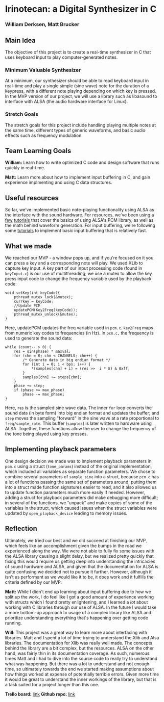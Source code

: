 # Irinotecan: a Digital Synthesizer in C
### William Derksen, Matt Brucker

## Main Idea

The objective of this project is to create a real-time synthesizer in C that uses keyboard input to play computer-generated notes.

### Minimum Valuable Synthesizer

At a minimum, our synthesizer should be able to read keyboard input in real-time and play a single simple (sine wave) note for the duration of a keypress, with a different note playing depending on which key is pressed. In the MVP version of our project, we will use a library such as libasound to interface with ALSA (the audio hardware interface for Linux).

### Stretch Goals

The stretch goals for this project include handling playing multiple notes at the same time, different types of generic waveforms, and basic audio effects such as frequency modulation. 

## Team Learning Goals

**William:** Learn how to write optimized C code and design software that runs quickly in real-time.

**Matt:** Learn more about how to implement input buffering in C, and gain experience implmenting and using C data structures.

## Useful resources

So far, we've implemented basic note-playing functionality using ALSA as the interface with the sound hardware. For resources, we've been using a [few](https://www.linuxjournal.com/article/6735) [tutorials](https://www.alsa-project.org/alsa-doc/alsa-lib/_2test_2pcm_8c-example.html) that cover the basics of using ALSA's PCM library, as well as the math behind waveform generation. For input buffering, we're following some [tutorials](http://www.cs.ukzn.ac.za/~hughm/os/notes/ncurses.html) to implement basic input buffering that is relatively fast.

## What we made

We reached our MVP - a window pops up, and if you're focused on it you can press a key and a corresponding note will play. We used XLib to capture key input. A key part of our input processing code (found in `keyInput.c`) is our use of multithreading; we use a mutex to allow the key press input code to change the frequency variable used by the playback code:

```
void setKey(int keyCode){
    pthread_mutex_lock(&mutex);
    currkey = keyCode;
    //Update PCM
    updatePCM(Key2Freq(keyCode));
    pthread_mutex_unlock(&mutex);
}
```

Here, updatePCM updates the freq variable used in `pcm.c`. `key2Freq` maps from numeric key codes to frequencies (in Hz). In `pcm.c,` the frequency is used to generate the sound data:

```
while (count-- > 0) {
    res = sin(phase) * maxval;
    for (chn = 0; chn < CHANNELS; chn++) {
        /* Generate data in big endian format */
        for (int i = 0; i < bps; i++) {
            *(samples[chn] + i) = (res >>  i * 8) & 0xff;
        }
        samples[chn] += steps[chn];
    }
    phase += step;
    if (phase >= max_phase)
        phase -= max_phase;
}
```

Here, `res` is the sampled sine wave data. The inner `for` loop converts the sound data (in byte form) into big endian format and updates the buffer; and `step` moves the sampling "forward" in the sine wave at a rate proportional to `freq/sample_rate`. This buffer (`samples`) is later written to hardware using ALSA. Together, these functions allow the user to change the frequency of the tone being played using key presses.

## Implementing playback parameters

One design decision we made was to implement playback parameters in `pcm.c` using a struct (`tone_params`) instead of the original implementation, which included all variables as separate function parameters. We chose to combine several parameters of `sample_sine` into a struct, because `pcm.c` has a lot of functions passing the same set of parameters around; putting them into a struct made function signatures easier to read, and it also allowed us to update function parameters much more easily if needed. However, adding a struct for playback parameters did make debugging more difficult; in several of the functions, we "unpack" and make copies of some of the variables in the struct, which caused issues when the struct variables were updated by `open_playback_device` leading to memory issues. 

## Reflection

Ultimately, we tried our best and we did succeed at finishing our MVP, which feels like an accomplishment given the bumps in the road we experienced along the way. We were not able to fully fix some issues with the ALSA library causing a slight delay, but we realized pretty quickly that fixing this would require us getting deep into understanding the intricacies of sound hardware and ALSA, and given that the documentation for ALSA is quite confusing we decided not to pursue it further. However, although it isn't as performant as we would like it to be, it does work and it fulfills the criteria defined by our MVP.

**Matt:** While I didn't end up learning about input buffering due to how we split up the work, I do feel like I got a good amount of experience working with structs which I found pretty enlightening, and I learned a *lot* about working with C libraries through our use of ALSA. In the future I would take a more bottom-up approach to usage of a complex library like ALSA and prioritize understanding everything that's happening over getting code running.

**Will:** This project was a great way to learn more about interfacing with libraries.  Matt and I spent a lot of time trying to understand the Xlib and Alsa libraries.  The documentation for Xlib was really well made.  The concepts behind the library are a bit complex, but the resources.  ALSA on the other hand, was fairly thin in its documentation coverage.  As such, numerous times Matt and I had to dive into the source code to really try to understand what was happening.  But there was a lot to understand and not enough time, so ultimately towards the end we started making assumptions about how things worked at expense of potentially terrible errors.  Given more time it would be great to understand the inner workings of the library, but that is a task suited for a project longer than this one.


**Trello board:** [link](https://trello.com/b/RNBfHLNZ/irinotecan)
**Github repo:** [link](https://github.com/mpbrucker/SoftSysIrinotecanTwo)